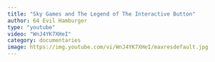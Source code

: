 ```yaml
---
title: "Sky Games and The Legend of The Interactive Button"
author: 64 Evil Hamburger
type: "youtube"
video: "WnJ4YK7XHeI"
category: documentaries
image: https://img.youtube.com/vi/WnJ4YK7XHeI/maxresdefault.jpg
---
```

